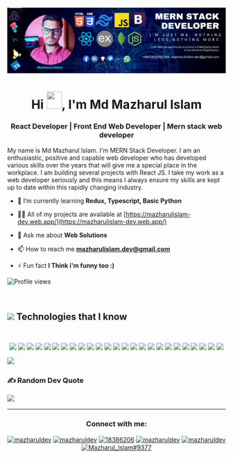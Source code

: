 <img src="Mazharul_Islam.png" alt="" /> </a><p align="center"> 

<h1 align="center">Hi <a> <img src="https://media.giphy.com/media/hvRJCLFzcasrR4ia7z/giphy.gif" width="35px" height="40px" ></a>, I'm Md Mazharul Islam</h1>
<h3 align="center">React Developer | Front End Web Developer | Mern stack web developer</h3>

My name is Md Mazharul Islam. I'm MERN Stack Developer. I am an enthusiastic, positive and capable web developer who has developed various skills over the years that will give me a special place in the workplace. I am building several projects with React JS. I take my work as a web developer seriously and this means I always ensure my skills are kept up to date within this rapidly changing industry.

- 🌱 I’m currently learning **Redux, Typescript, Basic Python**

- 👨‍💻 All of my projects are available at [https://mazharulislam-dev.web.app/](https://mazharulislam-dev.web.app/)

- 💬 Ask me about **Web Solutions**

- 📫 How to reach me **mazharulislam.dev@gmail.com**

- ⚡ Fun fact **I Think i'm funny too :)**

![Profile views](https://gpvc.arturio.dev/MazharulDev)

<br />

<h2><img src = "https://media2.giphy.com/media/QssGEmpkyEOhBCb7e1/giphy.gif?cid=ecf05e47a0n3gi1bfqntqmob8g9aid1oyj2wr3ds3mg700bl&rid=giphy.gif" width='50'/>&nbsp;Technologies that I know</h2>

<br>

<p align="center">
    <img src="https://img.shields.io/badge/HTML5-E34F26?style=for-the-badge&logo=html5&logoColor=white" height="25"/>
    <img src="https://img.shields.io/badge/css3-%231572B6.svg?style=for-the-badge&logo=css3&logoColor=white" height="25"/>
    <img src="https://img.shields.io/badge/javascript-%23323330.svg?style=for-the-badge&logo=javascript&logoColor=%23F7DF1E" height="25"/>
    <img src="https://img.shields.io/badge/typescript-%23007ACC.svg?style=for-the-badge&logo=typescript&logoColor=white" height="25"/>
    <img src="https://img.shields.io/badge/vercel-%23000000.svg?style=for-the-badge&logo=vercel&logoColor=white" height="25"/>
    <img src="https://img.shields.io/badge/netlify-%23000000.svg?style=for-the-badge&logo=netlify&logoColor=#00C7B7" height="25"/>
    <img src="https://img.shields.io/badge/firebase-%23039BE5.svg?style=for-the-badge&logo=firebase" height="25"/>
    <img src="https://img.shields.io/badge/heroku-%23430098.svg?style=for-the-badge&logo=heroku&logoColor=white" height="25"/>
    <img src="https://img.shields.io/badge/Google%20Cloud-%234285F4.svg?style=for-the-badge&logo=google-cloud&logoColor=white" height="25"/>
    <img src="https://img.shields.io/badge/express.js-%23404d59.svg?style=for-the-badge&logo=express&logoColor=%2361DAFB" height="25"/>
    <img src="https://img.shields.io/badge/NPM-%23000000.svg?style=for-the-badge&logo=npm&logoColor=white" height="25"/>
    <img src="https://img.shields.io/badge/MUI-%230081CB.svg?style=for-the-badge&logo=material-ui&logoColor=white" height="25"/>
    <img src="https://img.shields.io/badge/node.js-6DA55F?style=for-the-badge&logo=node.js&logoColor=white" height="25"/>
    <img src="https://img.shields.io/badge/react-%2320232a.svg?style=for-the-badge&logo=react&logoColor=%2361DAFB" height="25"/>
    <img src="https://img.shields.io/badge/React_Router-CA4245?style=for-the-badge&logo=react-router&logoColor=white" height="25"/>
    <img src="https://img.shields.io/badge/redux-%23593d88.svg?style=for-the-badge&logo=redux&logoColor=white" height="25"/>
    <img src="https://img.shields.io/badge/Socket.io-black?style=for-the-badge&logo=socket.io&badgeColor=010101" height="25"/>
    <img src="https://img.shields.io/badge/tailwindcss-%2338B2AC.svg?style=for-the-badge&logo=tailwind-css&logoColor=white" height="25"/>
    <img src="https://img.shields.io/badge/yarn-%232C8EBB.svg?style=for-the-badge&logo=yarn&logoColor=white" height="25"/>
    <img src="https://img.shields.io/badge/MongoDB-%234ea94b.svg?style=for-the-badge&logo=mongodb&logoColor=white" height="25"/>
    <img src="https://img.shields.io/badge/adobephotoshop-%2331A8FF.svg?style=for-the-badge&logo=adobephotoshop&logoColor=white" height="25"/>
    <img src="https://img.shields.io/badge/Canva-%2300C4CC.svg?style=for-the-badge&logo=Canva&logoColor=white" height="25"/>
    <img src="https://img.shields.io/badge/figma-%23F24E1E.svg?style=for-the-badge&logo=figma&logoColor=white" height="25"/>
    <img src="https://img.shields.io/badge/Gimp-657D8B?style=for-the-badge&logo=gimp&logoColor=FFFFFF" height="25"/>
    <img src="https://img.shields.io/badge/linux-657D8B?style=for-the-badge&logo=linux&logoColor=FFFFFF" height="25"/>
</p>

![](https://github-readme-stats.vercel.app/api/top-langs/?username=mazharuldev&theme=dark&hide_border=false&include_all_commits=false&count_private=false&layout=compact)

### ✍️ Random Dev Quote
![](https://quotes-github-readme.vercel.app/api?type=horizontal&theme=radical)

---
<h3 align="center">Connect with me:</h3>
<p align="center">
<a href="https://twitter.com/mazharuldev" target="blank"><img align="center" src="https://raw.githubusercontent.com/rahuldkjain/github-profile-readme-generator/master/src/images/icons/Social/twitter.svg" alt="mazharuldev" height="30" width="40" /></a>
<a href="https://linkedin.com/in/mazharuldev" target="blank"><img align="center" src="https://raw.githubusercontent.com/rahuldkjain/github-profile-readme-generator/master/src/images/icons/Social/linked-in-alt.svg" alt="mazharuldev" height="30" width="40" /></a>
<a href="https://stackoverflow.com/users/18386206" target="blank"><img align="center" src="https://raw.githubusercontent.com/rahuldkjain/github-profile-readme-generator/master/src/images/icons/Social/stack-overflow.svg" alt="18386206" height="30" width="40" /></a>
<a href="https://fb.com/mazharuldev" target="blank"><img align="center" src="https://raw.githubusercontent.com/rahuldkjain/github-profile-readme-generator/master/src/images/icons/Social/facebook.svg" alt="mazharuldev" height="30" width="40" /></a>
<a href="https://instagram.com/mazharuldev" target="blank"><img align="center" src="https://raw.githubusercontent.com/rahuldkjain/github-profile-readme-generator/master/src/images/icons/Social/instagram.svg" alt="mazharuldev" height="30" width="40" /></a>
<a href="https://discord.gg/Mazharul_Islam#9377" target="blank"><img align="center" src="https://raw.githubusercontent.com/rahuldkjain/github-profile-readme-generator/master/src/images/icons/Social/discord.svg" alt="Mazharul_Islam#9377" height="30" width="40" /></a>
</p>



